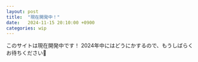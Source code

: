 ```yaml
---
layout: post
title:  "現在開発中！"
date:   2024-11-15 20:10:00 +0900
categories: wip
---
```


このサイトは現在開発中です！
2024年中にはどうにかするので、もうしばらくお待ちください:bow:
